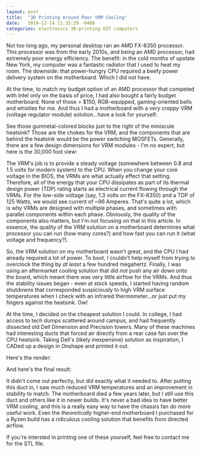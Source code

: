 ```yaml
---
layout: post
title:  "3D Printing Around Poor VRM Cooling"
date:   2019-12-14 11:35:29 -0400
categories: electronics 3D-printing DIY computers
---
```

Not too long ago, my personal desktop ran an AMD FX-8350 processor. This processor was from the early 2010s, and being an AMD processor, had extremely poor energy efficiency.
The benefit: in the cold months of upstate New York, my computer was a fantastic radiator that I used to heat my room.
The downside: that power-hungry CPU required a beefy power delivery system on the motherboard.
Which I did not have.

At the time, to match my budget option of an AMD processor that competed with Intel only on the basis of price, I had also bought a fairly budget motherboard.
None of those > $150, RGB-equipped, gaming-oriented bells and whistles for me.
And thus I had a motherboard with a _very crappy_ VRM (voltage regulator module) solution...have a look for yourself:


See those gunmetal-colored blocks just to the right of the miniscule heatsink? 
Those are the chokes for the VRM, and the components that are behind the heatsink would be the power switching MOSFETs.
Generally, there are a few design dimensions for VRM modules - I'm no expert, but here is the 30,000 foot view:

The VRM's job is to provide a steady voltage (somewhere between 0.8 and 1.5 volts for modern system) to the CPU. 
When you change your core voltage in the BIOS, the VRMs are what actually effect that setting.
Therefore, all of the energy that your CPU dissipates as part of its thermal design power (TDP) rating starts as electrical current flowing through the VRMs.
For the low-side voltage (say, 1.3 volts on the FX-8350) and a TDP of 125 Watts, we would see current of ~96 Amperes. 
That's quite a lot, which is why VRMs are designed with multiple phases, and sometimes with parallel components within each phase. 
Obviously, the quality of the components also matters, but I'm not focusing on that in this article.
In essence, the quality of the VRM solution on a motherboard determines what processor you can run (how many cores?) and how fast you can run it (what voltage and frequency?).

So, the VRM solution on my motherboard wasn't great, and the CPU I had already required a lot of power.
To boot, I couldn't help myself from trying to overclock the thing by _at least_ a few hundred megahertz.
Finally, I was using an aftermarket cooling solution that did _not_ push any air down onto the board, which meant there was very little airflow for the VRMs.
And thus the stability issues began - even at stock speeds, I started having random shutdowns that corresponded suspiciously to high VRM surface temperatures when I check with an infrared thermometer...or just put my fingers against the heatsink. Ow!

At the time, I decided on the cheapest solution I could.
In college, I had access to tech dumps scattered around campus, and had frequently dissected old Dell Dimension and Precision towers. 
Many of these machines had interesting ducts that forced air directly from a rear case fan over the CPU heatsink.
Taking Dell's (likely inexpensive) solution as inspiration, I CADed up a design in Onshape and printed it out.

Here's the render:


And here's the final result:


It didn't come out perfectly, but did exactly what it needed to. 
After putting this duct in, I saw much reduced VRM temperatures and an improvement in stability to match. 
The motherboard died a few years later, but I still use this duct and others like it in newer builds.
It's never a bad idea to have better VRM cooling, and this is a really easy way to have the chassis fan do more useful work.
Even the _theoretically_ higher-end motherboard I purchased for a Ryzen build has a ridiculous cooling solution that benefits from directed airflow.

If you're intersted in printing one of these yourself, feel free to contact me for the STL file.